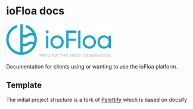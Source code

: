 # ioFloa docs

<p>
    <img src="https://raw.githubusercontent.com/tmlunde/palettify/master/docs/images/logo_small.png" />
</p>

Documentation for clients using or wanting to use the ioFloa platform.


## Template 
The initial project structure is a fork of [Palettify](http://dobromir-hristov.github.io/palettify/) which is based on docsify



